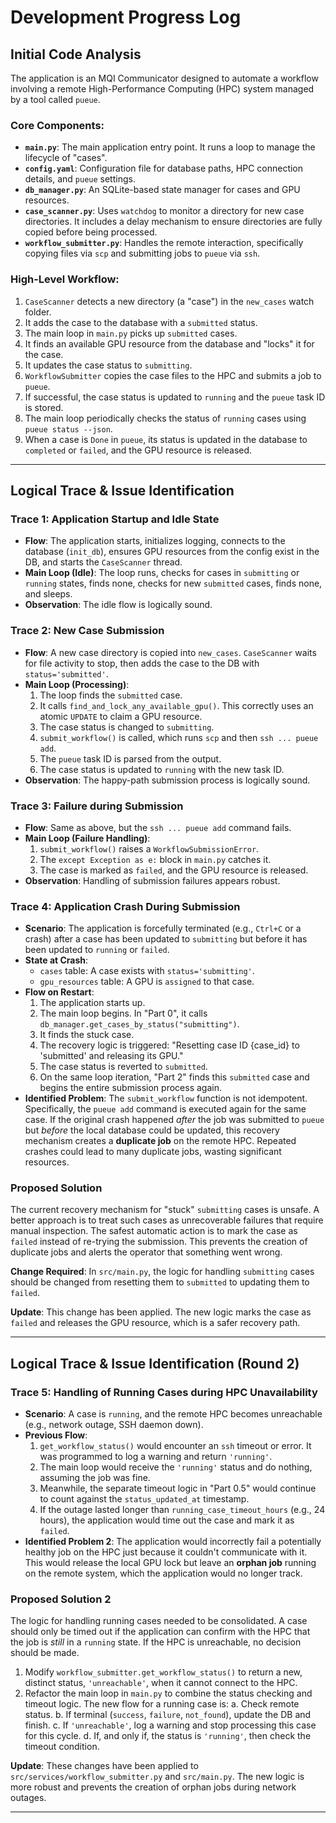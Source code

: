 # Development Progress Log

## Initial Code Analysis

The application is an MQI Communicator designed to automate a workflow involving a remote High-Performance Computing (HPC) system managed by a tool called `pueue`.

### Core Components:
- **`main.py`**: The main application entry point. It runs a loop to manage the lifecycle of "cases".
- **`config.yaml`**: Configuration file for database paths, HPC connection details, and `pueue` settings.
- **`db_manager.py`**: An SQLite-based state manager for cases and GPU resources.
- **`case_scanner.py`**: Uses `watchdog` to monitor a directory for new case directories. It includes a delay mechanism to ensure directories are fully copied before being processed.
- **`workflow_submitter.py`**: Handles the remote interaction, specifically copying files via `scp` and submitting jobs to `pueue` via `ssh`.

### High-Level Workflow:
1.  `CaseScanner` detects a new directory (a "case") in the `new_cases` watch folder.
2.  It adds the case to the database with a `submitted` status.
3.  The main loop in `main.py` picks up `submitted` cases.
4.  It finds an available GPU resource from the database and "locks" it for the case.
5.  It updates the case status to `submitting`.
6.  `WorkflowSubmitter` copies the case files to the HPC and submits a job to `pueue`.
7.  If successful, the case status is updated to `running` and the `pueue` task ID is stored.
8.  The main loop periodically checks the status of `running` cases using `pueue status --json`.
9.  When a case is `Done` in `pueue`, its status is updated in the database to `completed` or `failed`, and the GPU resource is released.

---

## Logical Trace & Issue Identification

### Trace 1: Application Startup and Idle State
- **Flow**: The application starts, initializes logging, connects to the database (`init_db`), ensures GPU resources from the config exist in the DB, and starts the `CaseScanner` thread.
- **Main Loop (Idle)**: The loop runs, checks for cases in `submitting` or `running` states, finds none, checks for new `submitted` cases, finds none, and sleeps.
- **Observation**: The idle flow is logically sound.

### Trace 2: New Case Submission
- **Flow**: A new case directory is copied into `new_cases`. `CaseScanner` waits for file activity to stop, then adds the case to the DB with `status='submitted'`.
- **Main Loop (Processing)**:
    1.  The loop finds the `submitted` case.
    2.  It calls `find_and_lock_any_available_gpu()`. This correctly uses an atomic `UPDATE` to claim a GPU resource.
    3.  The case status is changed to `submitting`.
    4.  `submit_workflow()` is called, which runs `scp` and then `ssh ... pueue add`.
    5.  The `pueue` task ID is parsed from the output.
    6.  The case status is updated to `running` with the new task ID.
- **Observation**: The happy-path submission process is logically sound.

### Trace 3: Failure during Submission
- **Flow**: Same as above, but the `ssh ... pueue add` command fails.
- **Main Loop (Failure Handling)**:
    1.  `submit_workflow()` raises a `WorkflowSubmissionError`.
    2.  The `except Exception as e:` block in `main.py` catches it.
    3.  The case is marked as `failed`, and the GPU resource is released.
- **Observation**: Handling of submission failures appears robust.

### Trace 4: Application Crash During Submission
- **Scenario**: The application is forcefully terminated (e.g., `Ctrl+C` or a crash) after a case has been updated to `submitting` but before it has been updated to `running` or `failed`.
- **State at Crash**:
    - `cases` table: A case exists with `status='submitting'`.
    - `gpu_resources` table: A GPU is `assigned` to that case.
- **Flow on Restart**:
    1.  The application starts up.
    2.  The main loop begins. In "Part 0", it calls `db_manager.get_cases_by_status("submitting")`.
    3.  It finds the stuck case.
    4.  The recovery logic is triggered: "Resetting case ID {case_id} to 'submitted' and releasing its GPU."
    5.  The case status is reverted to `submitted`.
    6.  On the same loop iteration, "Part 2" finds this `submitted` case and begins the entire submission process again.
- **Identified Problem**: The `submit_workflow` function is not idempotent. Specifically, the `pueue add` command is executed again for the same case. If the original crash happened *after* the job was submitted to `pueue` but *before* the local database could be updated, this recovery mechanism creates a **duplicate job** on the remote HPC. Repeated crashes could lead to many duplicate jobs, wasting significant resources.

### Proposed Solution
The current recovery mechanism for "stuck" `submitting` cases is unsafe. A better approach is to treat such cases as unrecoverable failures that require manual inspection. The safest automatic action is to mark the case as `failed` instead of re-trying the submission. This prevents the creation of duplicate jobs and alerts the operator that something went wrong.

**Change Required**: In `src/main.py`, the logic for handling `submitting` cases should be changed from resetting them to `submitted` to updating them to `failed`.

**Update**: This change has been applied. The new logic marks the case as `failed` and releases the GPU resource, which is a safer recovery path.

---

## Logical Trace & Issue Identification (Round 2)

### Trace 5: Handling of Running Cases during HPC Unavailability
- **Scenario**: A case is `running`, and the remote HPC becomes unreachable (e.g., network outage, SSH daemon down).
- **Previous Flow**:
    1.  `get_workflow_status()` would encounter an `ssh` timeout or error. It was programmed to log a warning and return `'running'`.
    2.  The main loop would receive the `'running'` status and do nothing, assuming the job was fine.
    3.  Meanwhile, the separate timeout logic in "Part 0.5" would continue to count against the `status_updated_at` timestamp.
    4.  If the outage lasted longer than `running_case_timeout_hours` (e.g., 24 hours), the application would time out the case and mark it as `failed`.
- **Identified Problem 2**: The application would incorrectly fail a potentially healthy job on the HPC just because it couldn't communicate with it. This would release the local GPU lock but leave an **orphan job** running on the remote system, which the application would no longer track.

### Proposed Solution 2
The logic for handling running cases needed to be consolidated. A case should only be timed out if the application can confirm with the HPC that the job is *still* in a `running` state. If the HPC is unreachable, no decision should be made.
1.  Modify `workflow_submitter.get_workflow_status()` to return a new, distinct status, `'unreachable'`, when it cannot connect to the HPC.
2.  Refactor the main loop in `main.py` to combine the status checking and timeout logic. The new flow for a running case is:
    a. Check remote status.
    b. If terminal (`success`, `failure`, `not_found`), update the DB and finish.
    c. If `'unreachable'`, log a warning and stop processing this case for this cycle.
    d. If, and only if, the status is `'running'`, then check the timeout condition.

**Update**: These changes have been applied to `src/services/workflow_submitter.py` and `src/main.py`. The new logic is more robust and prevents the creation of orphan jobs during network outages.

---
